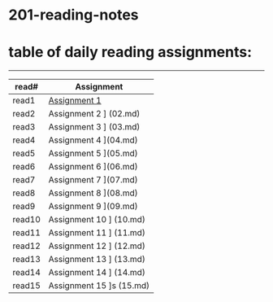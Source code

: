 # 201-reading-notes
# table of daily reading assignments:
____
|read# | Assignment  |
|-- |--|
| read1 | [Assignment 1](01.md)   |
| read2 | Assignment 2  ] (02.md) |
| read3 | Assignment 3  ] (03.md)  |
| read4 | Assignment 4  ](04.md)  |
| read5 | Assignment 5   ](05.md)  |
| read6 | Assignment 6    ](06.md) |
| read7 | Assignment 7    ](07.md) |
| read8 | Assignment 8    ](08.md) |
| read9 | Assignment 9   ](09.md)  |
| read10 | Assignment 10  ] (10.md)  |
| read11 | Assignment 11  ] (11.md)  |
| read12 | Assignment 12  ] (12.md)  |
| read13 | Assignment 13  ] (13.md)  |
| read14 | Assignment 14  ] (14.md)  |
| read15 | Assignment 15  ]s (15.md)  |
